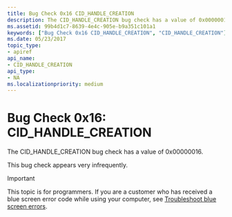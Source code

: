 ```yaml
---
title: Bug Check 0x16 CID_HANDLE_CREATION
description: The CID_HANDLE_CREATION bug check has a value of 0x00000016.This bug check appears very infrequently.
ms.assetid: 99b4d1c7-8639-4e4c-905e-b9a351c101a1
keywords: ["Bug Check 0x16 CID_HANDLE_CREATION", "CID_HANDLE_CREATION"]
ms.date: 05/23/2017
topic_type:
- apiref
api_name:
- CID_HANDLE_CREATION
api_type:
- NA
ms.localizationpriority: medium
---
```


# Bug Check 0x16: CID\_HANDLE\_CREATION


The CID\_HANDLE\_CREATION bug check has a value of 0x00000016.

This bug check appears very infrequently.

> [!IMPORTANT]
> This topic is for programmers. If you are a customer who has received a blue screen error code while using your computer, see [Troubleshoot blue screen errors](https://www.windows.com/stopcode).


 

 




